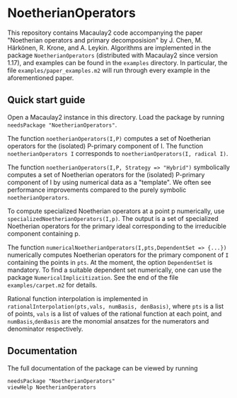 # NoetherianOperators
This repository contains Macaulay2 code accompanying the paper "Noetherian operators and primary decomposision" by J. Chen, M. Härkönen, R. Krone, and A. Leykin.
Algorithms are implemented in the package `NoetherianOperators` (distributed with Macaulay2 since version 1.17), and examples can be found in the `examples` directory. In particular, the file `examples/paper_examples.m2` will run through every example in the aforementioned paper.

## Quick start guide
Open a Macaulay2 instance in this directory. Load the package by running `needsPackage "NoetherianOperators"`.

The function `noetherianOperators(I,P)` computes a set of Noetherian operators for the (isolated) P-primary component of I. The function `noetherianOperators I` corresponds to `noetherianOperators(I, radical I)`.

The function `noetherianOperators(I,P, Strategy => "Hybrid")` symbolically computes a set of Noetherian operators for the (isolated) P-primary component of I by using numerical data as a "template". We often see performance improvements compared to the purely symbolic `noetherianOperators`.

To compute specialized Noetherian operators at a point p numerically, use `specializedNoetherianOperators(I,p)`. The output is a set of specialized Noetherian operators for the primary ideal corresponding to the irreducible component containing p.

The function `numericalNoetherianOperators(I,pts,DependentSet => {...})` numerically computes Noetherian operators for the primary component of `I` containing the points in `pts`. At the moment, the option `DependentSet` is mandatory. To find a suitable dependent set numerically, one can use the package `NumericalImplicitization`. See the end of the file `examples/carpet.m2` for details.

Rational function interpolation is implemented in `rationalInterpolation(pts,vals, numBasis, denBasis)`, where `pts` is a list of points, `vals` is a list of values of the rational function at each point, and `numBasis`,`denBasis` are the monomial ansatzes for the numerators and denominator respectively.

## Documentation
The full documentation of the package can be viewed by running
```macaulay2
needsPackage "NoetherianOperators"
viewHelp NoetherianOperators
```